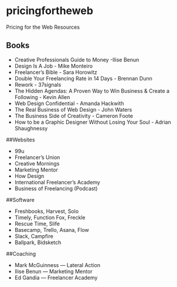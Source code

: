 pricingfortheweb
================

Pricing for the Web Resources


## Books
* Creative Professionals Guide to Money -Ilise Benun
* Design Is A Job  - Mike Monteiro
* Freelancer’s Bible - Sara Horowitz
* Double Your Freelancing Rate in 14 Days - Brennan Dunn
* Rework - 37signals
* The Hidden Agendas: A Proven Way to Win Business & Create a Following - Kevin Allen
* Web Design Confidential - Amanda Hackwith
* The Real Business of Web Design - John Waters
* The Business Side of Creativity - Cameron Foote
* How to be a Graphic Designer Without Losing Your Soul - Adrian Shaughnessy

##Websites
* 99u
* Freelancer’s Union
* Creative Mornings
* Marketing Mentor
* How Design
* International Freelancer’s Academy
* Business of Freelancing (Podcast)

##Software
* Freshbooks, Harvest, Solo
* Timely, Function Fox, Freckle
* Rescue Time, Slife
* Basecamp, Trello, Asana, Flow
* Slack, Campfire
* Ballpark, Bidsketch

##Coaching
* Mark McGuinness — Lateral Action
* Ilise Benun — Marketing Mentor
* Ed Gandia — Freelancer Academy
